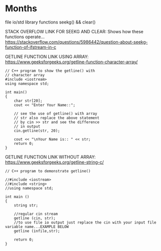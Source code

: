 # Months
file io/std library functions seekg() &amp;&amp; clear()

STACK OVERFLOW LINK FOR SEEKG AND CLEAR: Shows how these functions operate... 
https://stackoverflow.com/questions/5986442/question-about-seekg-function-of-ifstream-in-c

GETLINE FUNCTION LINK USING ARRAY: https://www.geeksforgeeks.org/getline-function-character-array/
```
// C++ program to show the getline() with  
// character array 
#include <iostream> 
using namespace std; 
  
int main() 
{ 
    char str[20]; 
    cout << "Enter Your Name::"; 
  
    // see the use of getline() with array 
    // str also replace the above statement 
    // by cin >> str and see the difference 
    // in output 
    cin.getline(str, 20); 
  
    cout << "\nYour Name is:: " << str; 
    return 0; 
} 
```

GETLINE FUNCTION LINK WITHOUT ARRAY: https://www.geeksforgeeks.org/getline-string-c/
```
// C++ program to demonstrate getline() 
  
//#include <iostream> 
//#include <string> 
//using namespace std;

int main () 
{ 
    string str; 
    
    //regular cin stream
    getline (cin, str); 
    //to use file io output just replace the cin with your input file variable name...EXAMPLE BELOW
    getline (infile,str);
  
    return 0; 
} 
```
